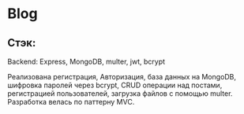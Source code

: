 # Blog 

## Стэк:

Backend: Express, MongoDB, multer, jwt, bcrypt

Реализована регистрация, Авторизация, база данных на MongoDB, шифровка паролей через bcrypt, CRUD операции над постами, регистрацией пользователей, загрузка файлов с помощью multer. Разработка велась по паттерну MVC.
